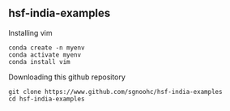 ## hsf-india-examples


Installing vim

    conda create -n myenv
    conda activate myenv
    conda install vim

Downloading this github repository

    git clone https://www.github.com/sgnoohc/hsf-india-examples
    cd hsf-india-examples

